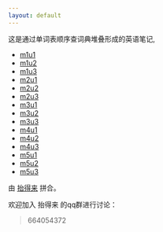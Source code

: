 ```yaml
---
layout: default
---
```


这是通过单词表顺序查词典堆叠形成的英语笔记,

* [m1u1](m1u1.html)
* [m1u2](m1u2.html)
* [m1u3](m1u3.html)
* [m2u1](m2u1.html)
* [m2u2](m2u2.html)
* [m2u3](m2u3.html)
* [m3u1](m3u1.html)
* [m3u2](m3u2.html)
* [m3u3](m3u3.html)
* [m4u1](m4u1.html)
* [m4u2](m4u2.html)
* [m4u3](m4u3.html)
* [m5u1](m5u1.html)
* [m5u2](m5u2.html)
* [m5u3](m5u3.html)


由 <a href="https://github.com/karsacui">抬得来</a> 拼合。

欢迎加入 抬得来 的qq群进行讨论：

<blockquote>
664054372
</blockquote>
